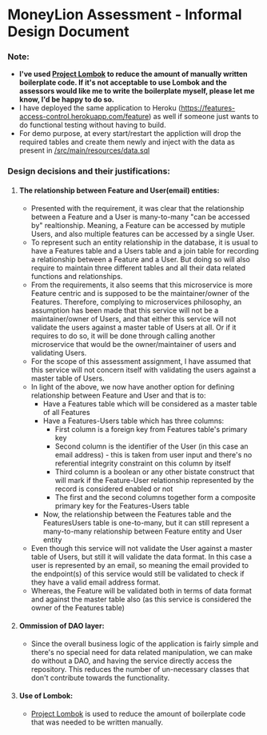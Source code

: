 # MoneyLion Assessment - Informal Design Document

### Note:
* **I've used [Project Lombok](https://www.baeldung.com/intro-to-project-lombok) to reduce the amount of manually written boilerplate code. If it's not acceptable to use Lombok and the assessors would like me to write the boilerplate myself, please let me know, I'd be happy to do so.**
* I have deployed the same application to Heroku (https://features-access-control.herokuapp.com/feature) as well if someone just wants to do functional testing without having to build.
* For demo purpose, at every start/restart the appliction will drop the required tables and create them newly and inject with the data as present in [/src/main/resources/data.sql](https://github.com/shubhamsharma1304/moneylion-assessment/blob/master/src/main/resources/data.sql)

### Design decisions and their justifications:
1. #### The relationship between Feature and User(email) entities:<br>
    * Presented with the requirement, it was clear that the relationship between a Feature and a User is many-to-many "can be accessed by" realtionship. Meaning, a Feature can be accessed by mutiple Users, and also multiple features can be accessed by a single User.
    * To represent such an entity relationship in the database, it is usual to have a Features table and a Users table and a join table for recording a relationship between a Feature and a User. But doing so will also require to maintain three different tables and all their data related functions and relationships.
    * From the requirements, it also seems that this microservice is more Feature centric and is supposed to be the maintainer/owner of the Features. Therefore, complying to microservices philosophy, an assumption has been made that this service will not be a maintainer/owner of Users, and that either this service will not validate the users against a master table of Users at all. Or if it requires to do so, it will be done through calling another microservice that would be the owner/maintainer of users and validating Users.
    * For the scope of this assessment assignment, I have assumed that this service will not concern itself with validating the users against a master table of Users.
    * In light of the above, we now have another option for defining relationship between Feature and User and that is to:
        * Have a Features table which will be considered as a master table of all Features
        * Have a Features-Users table which has three columns:
            * First column is a foreign key from Features table's primary key
            * Second column is the identifier of the User (in this case an email address) - this is taken from user input and there's no referential integrity constraint on this column by itself
            * Third column is a boolean or any other bistate construct that will mark if the Feature-User relationship represented by the record is considered enabled or not
            * The first and the second columns together form a composite primary key for the Features-Users table
        * Now, the relationship between the Features table and the FeaturesUsers table is one-to-many, but it can still represent a many-to-many relationship between Feature entity and User entity
    * Even though this service will not validate the User against a master table of Users, but still it will validate the data format. In this case a user is represented by an email, so meaning the email provided to the endpoint(s) of this service would still be validated to check if they have a valid email address format.
    * Whereas, the Feature will be validated both in terms of data format and against the master table also (as this service is considered the owner of the Features table) 
2. #### Ommission of DAO layer:
    * Since the overall business logic of the application is fairly simple and there's no special need for data related manipulation, we can make do without a DAO, and having the service directly access the repository. This reduces the number of un-necessary classes that don't contribute towards the functionality.
3. #### Use of Lombok:
    * [Project Lombok](https://www.baeldung.com/intro-to-project-lombok) is used to reduce the amount of boilerplate code that was needed to be written manually.
